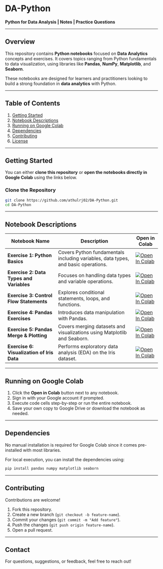 # **DA-Python**  
**Python for Data Analysis | Notes | Practice Questions**  

---

## **Overview**  
This repository contains **Python notebooks** focused on **Data Analytics** concepts and exercises. It covers topics ranging from Python fundamentals to data visualization, using libraries like **Pandas**, **NumPy**, **Matplotlib**, and **Seaborn**.  

These notebooks are designed for learners and practitioners looking to build a strong foundation in **data analytics** with Python.  

---

## **Table of Contents**  
1. [Getting Started](#getting-started)  
2. [Notebook Descriptions](#notebook-descriptions)  
3. [Running on Google Colab](#running-on-google-colab)  
4. [Dependencies](#dependencies)  
5. [Contributing](#contributing)  
6. [License](#license)  

---

## **Getting Started**  
You can either **clone this repository** or **open the notebooks directly in Google Colab** using the links below.  

### **Clone the Repository**  
```bash
git clone https://github.com/athulrj02/DA-Python.git
cd DA-Python
```

---

## **Notebook Descriptions**  

| Notebook Name | Description | Open in Colab |
|---------------|-------------|---------------|
| **Exercise 1: Python Basics** | Covers Python fundamentals including variables, data types, and basic operations. | [![Open In Colab](https://colab.research.google.com/assets/colab-badge.svg)](https://colab.research.google.com/github/athulrj02/DA-Python/blob/main/20035410_%7C_Exercise_1_Python_Basics_.ipynb) |
| **Exercise 2: Data Types and Variables** | Focuses on handling data types and variable operations. | [![Open In Colab](https://colab.research.google.com/assets/colab-badge.svg)](https://colab.research.google.com/github/athulrj02/DA-Python/blob/main/20035410_%7C_Exercise_2_Data_Types_and_Variables_.ipynb) |
| **Exercise 3: Control Flow Statements** | Explores conditional statements, loops, and functions. | [![Open In Colab](https://colab.research.google.com/assets/colab-badge.svg)](https://colab.research.google.com/github/athulrj02/DA-Python/blob/main/20035410_%7C_Exercise_3_Control_Flow_Statements_and_Functions.ipynb) |
| **Exercise 4: Pandas Exercises** | Introduces data manipulation with Pandas. | [![Open In Colab](https://colab.research.google.com/assets/colab-badge.svg)](https://colab.research.google.com/github/athulrj02/DA-Python/blob/main/20035410%7CExercise_4_Python_Pandas_Exercises.ipynb) |
| **Exercise 5: Pandas Merge & Plotting** | Covers merging datasets and visualizations using Matplotlib and Seaborn. | [![Open In Colab](https://colab.research.google.com/assets/colab-badge.svg)](https://colab.research.google.com/github/athulrj02/DA-Python/blob/main/20035410%7CExercise_5_PandasMerge%26Plotting.ipynb) |
| **Exercise 6: Visualization of Iris Data** | Performs exploratory data analysis (EDA) on the Iris dataset. | [![Open In Colab](https://colab.research.google.com/assets/colab-badge.svg)](https://colab.research.google.com/github/athulrj02/DA-Python/blob/main/20035410%7CExercise_6_VisualisationIrisDataSet.ipynb) |

---

## **Running on Google Colab**  
1. Click the **Open in Colab** button next to any notebook.  
2. Sign in with your Google account if prompted.  
3. Execute code cells step-by-step or run the entire notebook.  
4. Save your own copy to Google Drive or download the notebook as needed.  

---

## **Dependencies**  
No manual installation is required for Google Colab since it comes pre-installed with most libraries.  

For local execution, you can install the dependencies using:  

```bash
pip install pandas numpy matplotlib seaborn
```

---

## **Contributing**  
Contributions are welcome!  

1. Fork this repository.  
2. Create a new branch (`git checkout -b feature-name`).  
3. Commit your changes (`git commit -m "Add feature"`).  
4. Push the changes (`git push origin feature-name`).  
5. Open a pull request.  

---

## **Contact**  
For questions, suggestions, or feedback, feel free to reach out!  
